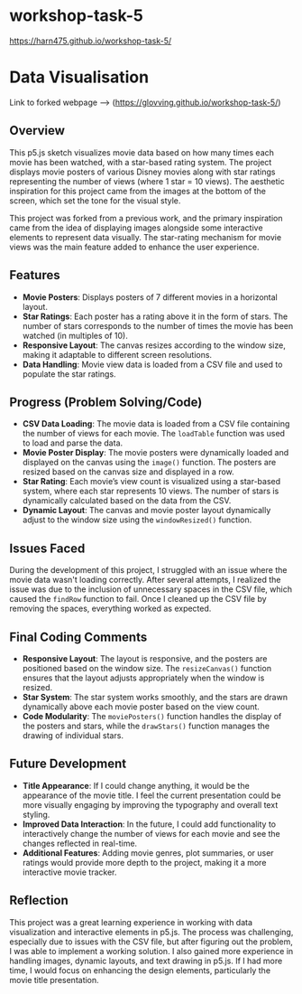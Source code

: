 # workshop-task-5
https://harn475.github.io/workshop-task-5/
# Data Visualisation
Link to forked webpage --> (https://glovving.github.io/workshop-task-5/)

## Overview

This p5.js sketch visualizes movie data based on how many times each movie has been watched, with a star-based rating system. The project displays movie posters of various Disney movies along with star ratings representing the number of views (where 1 star = 10 views). The aesthetic inspiration for this project came from the images at the bottom of the screen, which set the tone for the visual style.

This project was forked from a previous work, and the primary inspiration came from the idea of displaying images alongside some interactive elements to represent data visually. The star-rating mechanism for movie views was the main feature added to enhance the user experience.

## Features

- **Movie Posters**: Displays posters of 7 different movies in a horizontal layout.
- **Star Ratings**: Each poster has a rating above it in the form of stars. The number of stars corresponds to the number of times the movie has been watched (in multiples of 10).
- **Responsive Layout**: The canvas resizes according to the window size, making it adaptable to different screen resolutions.
- **Data Handling**: Movie view data is loaded from a CSV file and used to populate the star ratings.

## Progress (Problem Solving/Code)

- **CSV Data Loading**: The movie data is loaded from a CSV file containing the number of views for each movie. The `loadTable` function was used to load and parse the data. 
- **Movie Poster Display**: The movie posters were dynamically loaded and displayed on the canvas using the `image()` function. The posters are resized based on the canvas size and displayed in a row.
- **Star Rating**: Each movie’s view count is visualized using a star-based system, where each star represents 10 views. The number of stars is dynamically calculated based on the data from the CSV.
- **Dynamic Layout**: The canvas and movie poster layout dynamically adjust to the window size using the `windowResized()` function.
  
## Issues Faced

During the development of this project, I struggled with an issue where the movie data wasn't loading correctly. After several attempts, I realized the issue was due to the inclusion of unnecessary spaces in the CSV file, which caused the `findRow` function to fail. Once I cleaned up the CSV file by removing the spaces, everything worked as expected.

## Final Coding Comments

- **Responsive Layout**: The layout is responsive, and the posters are positioned based on the window size. The `resizeCanvas()` function ensures that the layout adjusts appropriately when the window is resized.
- **Star System**: The star system works smoothly, and the stars are drawn dynamically above each movie poster based on the view count.
- **Code Modularity**: The `moviePosters()` function handles the display of the posters and stars, while the `drawStars()` function manages the drawing of individual stars.
  
## Future Development

- **Title Appearance**: If I could change anything, it would be the appearance of the movie title. I feel the current presentation could be more visually engaging by improving the typography and overall text styling.
- **Improved Data Interaction**: In the future, I could add functionality to interactively change the number of views for each movie and see the changes reflected in real-time.
- **Additional Features**: Adding movie genres, plot summaries, or user ratings would provide more depth to the project, making it a more interactive movie tracker.

## Reflection

This project was a great learning experience in working with data visualization and interactive elements in p5.js. The process was challenging, especially due to issues with the CSV file, but after figuring out the problem, I was able to implement a working solution. I also gained more experience in handling images, dynamic layouts, and text drawing in p5.js. If I had more time, I would focus on enhancing the design elements, particularly the movie title presentation.









